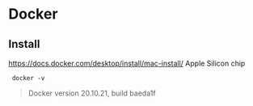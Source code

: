 # Docker

## Install

https://docs.docker.com/desktop/install/mac-install/
Apple Silicon chip

```shell
 docker -v
```
> Docker version 20.10.21, build baeda1f


